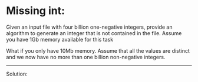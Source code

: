 # Missing int:

Given an input file with four billion one-negative integers, provide an algorithm to generate an integer that is not contained in the file. Assume you have 1Gb memory available for this task

What if you only have 10Mb memory. Assume that all the values are distinct and we now have no more than one billion non-negative integers.

---

Solution:
